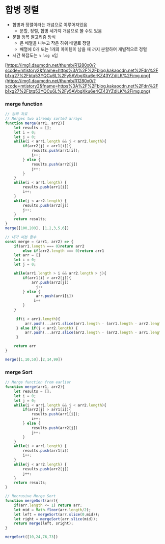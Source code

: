 # 합병 정렬
- 합병과 정렬이라는 개념으로 이루어져있음
    - 분할, 정렬, 합병 세가지 개념으로 볼 수도 있음
- 분할 정복 알고리즘 방식
    - 큰 배열을 나누고 작은 하위 배열로 정렬
    - 배열에 0개 또는 1개의 아이템이 남을 때 까지 분할하여 개별적으로 정렬
- 시간 복잡도는 `n log n`임

[https://img1.daumcdn.net/thumb/R1280x0/?scode=mtistory2&fname=https%3A%2F%2Fblog.kakaocdn.net%2Fdn%2Fb1xg27%2Fbtq53YQCu6L%2Fy5AVbgXku6erKZ43YZdiLK%2Fimg.png](https://img1.daumcdn.net/thumb/R1280x0/?scode=mtistory2&fname=https%3A%2F%2Fblog.kakaocdn.net%2Fdn%2Fb1xg27%2Fbtq53YQCu6L%2Fy5AVbgXku6erKZ43YZdiLK%2Fimg.png)

### merge function

```jsx
// 강의 자료
// Merges two already sorted arrays
function merge(arr1, arr2){
    let results = [];
    let i = 0;
    let j = 0;
    while(i < arr1.length && j < arr2.length){
        if(arr2[j] > arr1[i]){
            results.push(arr1[i]);
            i++;
        } else {
            results.push(arr2[j])
            j++;
        }
    }
    while(i < arr1.length) {
        results.push(arr1[i])
        i++;
    }
    while(j < arr2.length) {
        results.push(arr2[j])
        j++;
    }
    return results;
}
merge([100,200], [1,2,3,5,6])
```

```jsx
// 내가 써본 함수
const merge = (arr1, arr2) => {
    if(arr1.length === 0)return arr2
        else if(arr2.length === 0)return arr1
    let arr = []
    let i = 0;
    let j = 0;

    while(arr1.length > i && arr2.length > j){
        if(arr1[i] > arr2[j]){
            arr.push(arr2[j])
              j++
        } else {
              arr.push(arr1[i])
             i++
        }
    }
    
     if(i < arr1.length){
         arr.push(...arr1.slice(arr1.length - (arr1.length - arr2.length ?? 0) - 1))
     } else if(j < arr2.length) {
         arr.push(...arr2.slice(arr2.length - (arr2.length - arr1.length ?? 0) - 1))  
     }

    return arr
}

merge([1,10,50],[2,14,99])
```

### merge Sort

```jsx
// Merge function from earlier
function merge(arr1, arr2){
    let results = [];
    let i = 0;
    let j = 0;
    while(i < arr1.length && j < arr2.length){
        if(arr2[j] > arr1[i]){
            results.push(arr1[i]);
            i++;
        } else {
            results.push(arr2[j])
            j++;
        }
    }
    while(i < arr1.length) {
        results.push(arr1[i])
        i++;
    }
    while(j < arr2.length) {
        results.push(arr2[j])
        j++;
    }
    return results;
}

// Recrusive Merge Sort
function mergeSort(arr){
    if(arr.length <= 1) return arr;
    let mid = Math.floor(arr.length/2);
    let left = mergeSort(arr.slice(0,mid));
    let right = mergeSort(arr.slice(mid));
    return merge(left, sright);
}

mergeSort([10,24,76,73])
```

